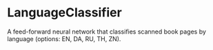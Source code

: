 # LanguageClassifier
A feed-forward neural network that classifies scanned book pages by language (options: EN, DA, RU, TH, ZN).
